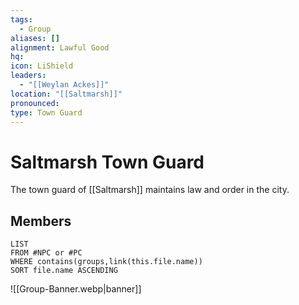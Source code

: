 ```yaml
---
tags:
  - Group
aliases: []
alignment: Lawful Good
hq: 
icon: LiShield
leaders:
  - "[[Weylan Ackes]]"
location: "[[Saltmarsh]]"
pronounced: 
type: Town Guard
---
```


# Saltmarsh Town Guard

The town guard of [[Saltmarsh]] maintains law and order in the city.

## Members

```dataview
LIST
FROM #NPC or #PC 
WHERE contains(groups,link(this.file.name))
SORT file.name ASCENDING
```
![[Group-Banner.webp|banner]]
